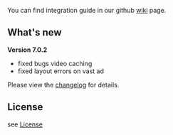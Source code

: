 You can find integration guide in our github [wiki](https://github.com/loopme/ios-united-sdk/wiki) page.

## What's new ##

**Version 7.0.2**

- fixed bugs video caching
- fixed layout errors on vast ad


Please view the [changelog](CHANGELOG.md) for details.

## License ##

see [License](LICENSE.md)
